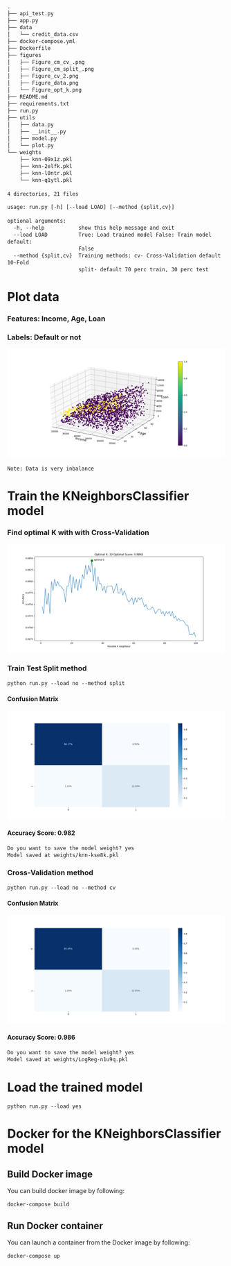 ```text
.
├── api_test.py
├── app.py
├── data
│   └── credit_data.csv
├── docker-compose.yml
├── Dockerfile
├── figures
│   ├── Figure_cm_cv_.png
│   ├── Figure_cm_split_.png
│   ├── Figure_cv_2.png
│   ├── Figure_data.png
│   └── Figure_opt_k.png
├── README.md
├── requirements.txt
├── run.py
├── utils
│   ├── data.py
│   ├── __init__.py
│   ├── model.py
│   └── plot.py
└── weights
    ├── knn-09x1z.pkl
    ├── knn-2elfk.pkl
    ├── knn-l0ntr.pkl
    └── knn-q1ytl.pkl

4 directories, 21 files
```
```text
usage: run.py [-h] [--load LOAD] [--method {split,cv}]

optional arguments:
  -h, --help           show this help message and exit
  --load LOAD          True: Load trained model False: Train model default:
                       False
  --method {split,cv}  Training methods: cv- Cross-Validation default 10-Fold
                       split- default 70 perc train, 30 perc test
```


# Plot data
### Features: Income, Age, Loan 
### Labels: Default or not

![Figure_data.png](figures/Figure_data.png)

```text
Note: Data is very inbalance
```


# Train the KNeighborsClassifier model 

### Find optimal K with with Cross-Validation
![Figure_opt_k.png](figures/Figure_opt_k.png)


### Train Test Split method
```shell
python run.py --load no --method split
```
#### Confusion Matrix
![Figure_cm_split_.png](figures/Figure_cm_split_.png)

#### Accuracy Score:  0.982

```text
Do you want to save the model weight? yes
Model saved at weights/knn-kse8k.pkl
```

### Cross-Validation method
```shell
python run.py --load no --method cv
```
#### Confusion Matrix
![Figure_cm_cv_.png](figures/Figure_cm_cv_.png)

#### Accuracy Score:  0.986
```text
Do you want to save the model weight? yes
Model saved at weights/LogReg-n1u9q.pkl
```

# Load the trained model
```shell
python run.py --load yes
```

# Docker for the KNeighborsClassifier model

## Build Docker image
You can build docker image by following:

```shell script
docker-compose build
```

## Run Docker container

You can launch a container from the Docker image by following:

```shell script
docker-compose up
```